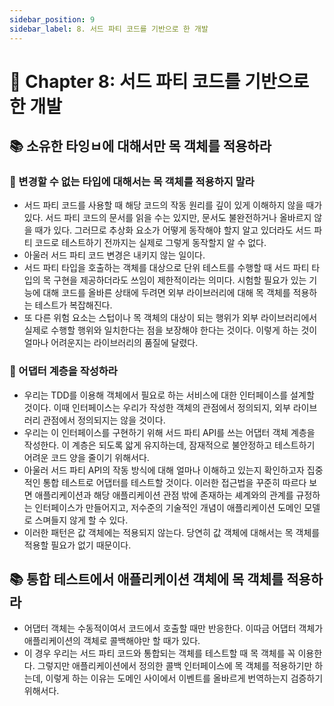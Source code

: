 ```yaml
---
sidebar_position: 9
sidebar_label: 8. 서드 파티 코드를 기반으로 한 개발
---
```


# 🌈 Chapter 8: 서드 파티 코드를 기반으로 한 개발

## 📚 소유한 타잉ㅂ에 대해서만 목 객체를 적용하라

### 🎈 변경할 수 없는 타입에 대해서는 목 객체를 적용하지 말라
- 서드 파티 코드를 사용할 때 해당 코드의 작동 원리를 깊이 있게 이해하지 않을 때가 있다. 서드 파티 코드의 문서를 읽을 수는 있지만, 문서도 불완전하거나 올바르지 않을 때가 있다. 그러므로 추상화 요소가 어떻게 동작해야 할지 알고 있더라도 서드 파티 코드로 테스트하기 전까지는 실제로 그렇게 동작할지 알 수 없다.
- 아울러 서드 파티 코드 변경은 내키지 않는 일이다.
- 서드 파티 타입을 호출하는 객체를 대상으로 단위 테스트를 수행할 때 서드 파티 타입의 목 구현을 제공하더라도 쓰임이 제한적이라는 의미다. 시험할 필요가 있는 기능에 대해 코드를 올바른 상태에 두려면 외부 라이브러리에 대해 목 객체를 적용하는 테스트가 복잡해진다.
- 또 다른 위험 요소는 스텁이나 목 객체의 대상이 되는 행위가 외부 라이브러리에서 실제로 수행할 행위와 일치한다는 점을 보장해야 한다는 것이다. 이렇게 하는 것이 얼마나 어려운지는 라이브러리의 품질에 달렸다.

### 🎈 어댑터 계층을 작성하라
- 우리는 TDD를 이용해 객체에서 필요로 하는 서비스에 대한 인터페이스를 설계할 것이다. 이때 인터페이스는 우리가 작성한 객체의 관점에서 정의되지, 외부 라이브러리 관점에서 정의되지는 않을 것이다.
- 우리는 이 인터페이스를 구현하기 위해 서드 파티 API를 쓰는 어댑터 객체 계층을 작성한다. 이 계층은 되도록 앏게 유지하는데, 잠재적으로 불안정하고 테스트하기 어려운 코드 양을 줄이기 위해서다.
- 아울러 서드 파티 API의 작동 방식에 대해 얼마나 이해하고 있는지 확인하고자 집중적인 통합 테스트로 어댑터를 테스트할 것이다. 이러한 접근법을 꾸준히 따르다 보면 애플리케이션과 해당 애플리케이션 관점 밖에 존재하는 셰계와의 관계를 규정하는 인터페이스가 만들어지고, 저수준의 기술적인 개념이 애플리케이션 도메인 모델로 스며들지 않게 할 수 있다.
- 이러한 패턴은 값 객체에는 적용되지 않는다. 당연히 값 객체에 대해서는 목 객체를 적용할 필요가 없기 때문이다.

## 📚 통합 테스트에서 애플리케이션 객체에 목 객체를 적용하라
- 어댑터 객체는 수동적이여서 코드에서 호출할 때만 반응한다. 이따금 어댑터 객체가 애플리케이션의 객체로 콜백해야만 할 때가 있다.
- 이 경우 우리는 서드 파티 코드와 통합되는 객체를 테스트할 때 목 객체를 꼭 이용한다. 그렇지만 애플리케이션에서 정의한 콜백 인터페이스에 목 객체를 적용하기만 하는데, 이렇게 하는 이유는 도메인 사이에서 이벤트를 올바르게 번역하는지 검증하기 위해서다.
